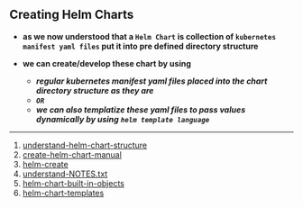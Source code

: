 ## Creating Helm Charts 

- **as we now understood that a `Helm Chart` is collection of `kubernetes manifest yaml files` put it into pre defined directory structure**

- **we can create/develop these chart by using**
   * ***regular kubernetes manifest yaml files placed into the chart directory structure as they are***
   * ***`OR`***
   * ***we can also templatize these yaml files to pass values dynamically by using `helm template language`***

---
01. [understand-helm-chart-structure](00-helm-chart-structure/README.md)
02. [create-helm-chart-manual](01-create-helm-chart-manual/README.mdmd)
03. [helm-create](02-helm-create/README.md)
04. [understand-NOTES.txt](03-understand-NOTES.txt/README.md)
05. [helm-chart-built-in-objects](04-built-in-objects/README.md)
06. [helm-chart-templates](05-helm-chart-template-functions/README.md)